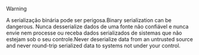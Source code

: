 > [!WARNING]
> <span data-ttu-id="74b63-101">A serialização binária pode ser perigosa.</span><span class="sxs-lookup"><span data-stu-id="74b63-101">Binary serialization can be dangerous.</span></span> <span data-ttu-id="74b63-102">Nunca desserialize dados de uma fonte não confiável e nunca envie nem processe ou receba dados serializados de sistemas que não estejam sob o seu controle.</span><span class="sxs-lookup"><span data-stu-id="74b63-102">Never deserialize data from an untrusted source and never round-trip serialized data to systems not under your control.</span></span>